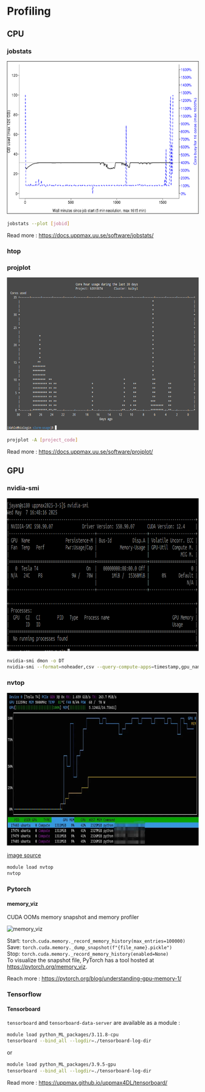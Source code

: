 # Profiling

## CPU

### jobstats

<img src="./img/jobstats.png" height="400" alt="Server room">

```bash
jobstats --plot [jobid]
```
Read more : https://docs.uppmax.uu.se/software/jobstats/

### htop
### projplot

<img src="./img/projplot.png" height="400" alt="projplot">

```bash
projplot -A [project_code]
```
Read more : https://docs.uppmax.uu.se/software/projplot/

## GPU

### nvidia-smi

<img src="./img/nvidia-smi.png" height="400" alt="nvidia-smi">

```bash
nvidia-smi dmon -o DT
nvidia-smi --format=noheader,csv --query-compute-apps=timestamp,gpu_name,pid,name,used_memory --loop=1 -f sample_run.log
```

### nvtop

<img src="./img/nvtop.png" height="400" alt="nvtop">

[image source](https://tilburgsciencehub.com/topics/automation/replicability/cloud-computing/monitor-memory-vm/)

```bash
module load nvtop
nvtop
```

### Pytorch
#### memory_viz

CUDA OOMs memory snapshot and memory profiler  

<img src="./img/pytorch_memory_viz.png" height="400" alt="memory_viz">

Start: `torch.cuda.memory._record_memory_history(max_entries=100000)`  
Save: `torch.cuda.memory._dump_snapshot(f"{file_name}.pickle")`  
Stop: `torch.cuda.memory._record_memory_history(enabled=None)`  
To visualize the snapshot file, PyTorch has a tool hosted at https://pytorch.org/memory_viz. 

Reach more : https://pytorch.org/blog/understanding-gpu-memory-1/


### Tensorflow
#### Tensorboard
`tensorboard` and `tensorboard-data-server` are available as a module :
```bash
module load python_ML_packages/3.11.8-cpu
tensorboard --bind_all --logdir=./tensorboard-log-dir
```
or 
```bash
module load python_ML_packages/3.9.5-gpu
tensorboard --bind_all --logdir=./tensorboard-log-dir
```

Read more : https://uppmax.github.io/uppmax4DL/tensorboard/



